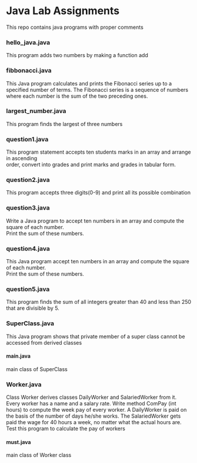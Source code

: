 # Java Lab Assignments
This repo contains java programs with proper comments 
<h3>hello_java.java</h3>
This program adds two numbers by making a function add
<h3>fibbonacci.java</h3>
 This Java program calculates and prints the Fibonacci series up to a specified number of terms.
 The Fibonacci series is a sequence of numbers where each number is the sum of the two preceding ones.
 <h3>largest_number.java</h3>
 This program finds the largest of three numbers
 <h3>question1.java</h3>
  This program statement accepts ten students marks in an array and arrange in ascending <br> order, convert into grades and print marks and grades in tabular form.
<h3>question2.java</h3>
This program accepts three digits(0-9) and print all its possible combination
<h3>question3.java</h3>
Write a Java program to accept ten numbers in an array and compute the square of each number.<br> Print the sum of these numbers.
<h3>question4.java</h3>
This Java program accept ten numbers in an array and compute the square of each number.<br> Print the sum of these numbers.
<h3>question5.java</h3>
 This program finds the sum of all integers greater than 40 and less than 250 that are divisible by 5.
<h3>SuperClass.java</h3>
This Java program shows that private member of a super class cannot be
accessed from derived classes
  <h4>main.java</h4>
  main class of SuperClass
<h3>Worker.java</h3>
Class Worker derives classes DailyWorker and SalariedWorker from
it. Every worker has a name and a salary rate. Write method ComPay (int hours)
to compute the week pay of every worker. A DailyWorker is paid on the basis of
the number of days he/she works. The SalariedWorker gets paid the wage for 40
hours a week, no matter what the actual hours are. Test this program to calculate
the pay of workers
  <h4>must.java</h4>
  main class of Worker class

